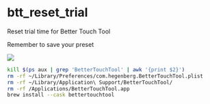 # btt_reset_trial
Reset trial time for Better Touch Tool

Remember to save your preset  

<img src='image.png'>


```sh
kill $(ps aux | grep 'BetterTouchTool' | awk '{print $2}')
rm -rf ~/Library/Preferences/com.hegenberg.BetterTouchTool.plist
rm -rf ~/Library/Application\ Support/BetterTouchTool/
rm -rf /Applications/BetterTouchTool.app
brew install --cask bettertouchtool
```
